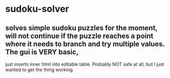 # sudoku-solver

## solves simple sudoku puzzles for the moment, will not continue if the puzzle reaches a point where it needs to branch and try multiple values. The gui is VERY basic,
just inserts inner html into editable table. Probably NOT safe at all, but I just wanted to get the thing working. 

